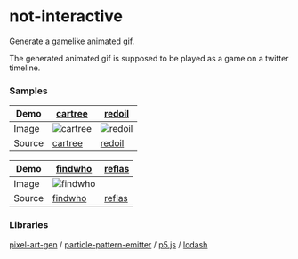 not-interactive
======================
Generate a gamelike animated gif.

The generated animated gif is supposed to be played as a game on a twitter timeline.

### Samples

Demo | [cartree](https://abagames.github.io/not-interactive/samples/index.html?cartree) | [redoil](https://abagames.github.io/not-interactive/samples/index.html?redoil)
--- | --- | ---
Image | ![cartree](https://abagames.github.io/not-interactive/samples/cartree.gif) | ![redoil](https://abagames.github.io/not-interactive/samples/redoil.gif)
Source | [cartree](https://github.com/abagames/not-interactive/blob/master/src/samples/cartree.ts) | [redoil](https://github.com/abagames/not-interactive/blob/master/src/samples/redoil.ts)

Demo | [findwho](https://abagames.github.io/not-interactive/samples/?findwho) | [reflas](https://abagames.github.io/not-interactive/samples/index.html?reflas)
--- | --- | ---
Image | ![findwho](https://abagames.github.io/not-interactive/samples/findwho.gif) |
Source | [findwho](https://github.com/abagames/not-interactive/blob/master/src/samples/findwho.ts) | [reflas](https://github.com/abagames/not-interactive/blob/master/src/samples/reflas.ts)

### Libraries

[pixel-art-gen](https://github.com/abagames/pixel-art-gen) /
[particle-pattern-emitter](https://github.com/abagames/particle-pattern-emitter) /
[p5.js](https://p5js.org/) /
[lodash](https://lodash.com/)
